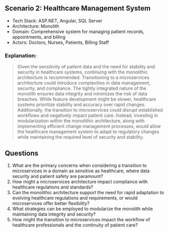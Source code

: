 ﻿## Scenario 2: Healthcare Management System

* Tech Stack: ASP.NET, Angular, SQL Server
* Architecture: Monolith
* Domain: Comprehensive system for managing patient records, appointments, and billing
* Actors: Doctors, Nurses, Patients, Billing Staff

### Explanation:
>Given the sensitivity of patient data and the need for stability and security in healthcare systems, continuing with the monolithic architecture is recommended. Transitioning to a microservices architecture could introduce complexities in data management, security, and compliance. The tightly integrated nature of the monolith ensures data integrity and minimizes the risk of data breaches. While feature development might be slower, healthcare systems prioritize stability and accuracy over rapid changes. Additionally, the transition to microservices could disrupt established workflows and negatively impact patient care. Instead, investing in modularization within the monolithic architecture, along with implementing efficient change management processes, would allow the healthcare management system to adapt to regulatory changes while maintaining the required level of security and stability.

## Questions
1. What are the primary concerns when considering a transition to microservices in a domain as sensitive as healthcare, where data security and patient safety are paramount?
2. How might a microservices architecture impact compliance with healthcare regulations and standards?
3. Can the monolithic architecture support the need for rapid adaptation to evolving healthcare regulations and requirements, or would microservices offer better flexibility?
4. What strategies can be employed to modularize the monolith while maintaining data integrity and security?
5. How might the transition to microservices impact the workflow of healthcare professionals and the continuity of patient care?